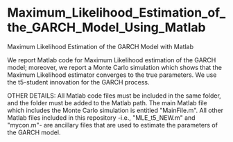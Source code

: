 # Maximum_Likelihood_Estimation_of_the_GARCH_Model_Using_Matlab
Maximum Likelihood Estimation of the GARCH Model with Matlab

We report Matlab code for Maximum Likelihood estimation of the GARCH model; moreover, we report a Monte Carlo simulation which shows that the Maximum Likelihood estimator converges to the true parameters. We use the t5-student innovation for the GARCH process.

OTHER DETAILS: All Matlab code files must be included in the same folder, and the folder must be added to the Matlab path. The main Matlab file which includes the Monte Carlo simulation is entitled "MainFile.m". All other Matlab files included in this repository -i.e., "MLE_t5_NEW.m" and "mycon.m"- are ancillary files that are used to estimate the parameters of the GARCH model.

